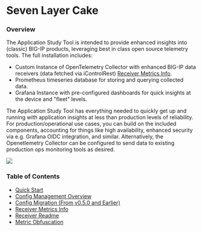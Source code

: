 # Seven Layer Cake

### Overview
The Application Study Tool is intended to provide enhanced insights into (classic) BIG-IP products, leveraging best in class
open source telemetry tools. The full installation includes:

* Custom Instance of OpenTelemetry Collector with enhanced BIG-IP data receivers (data fetched via iControlRest) [Receiver Metrics Info](./receiver_metrics.md).
* Prometheus timeseries database for storing and querying collected data.
* Grafana Instance with pre-configured dashboards for quick insights at the device and "fleet" levels.

The Application Study Tool has everything needed to quickly get up and running with application insights at less than
production levels of reliability. For production/operational use cases, you can build on the included components,
accounting for things like high availability, enhanced security via e.g. Grafana OIDC integration, and similar. Alternatively,
the Openetlemetry Collector can be configured to send data to existing production ops monitoring tools as desired.

![](../diagrams/ui.gif)

### Table of Contents

- [Quick Start](./quickstart.md)
- [Config Management Overview](./config_management.md)
- [Config Migration (From v0.5.0 and Earlier)](./config_migration.md)
- [Receiver Metrics Info](./receiver_metrics.md)
- [Receiver Readme](./receiver_readme.md)
- [Metric Obfuscation](./metric_obfuscation.md)